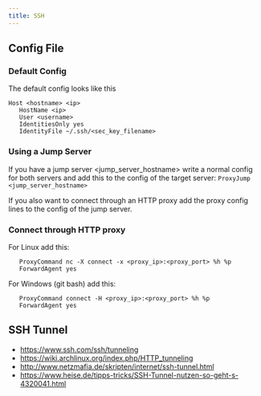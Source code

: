 ```yaml
---
title: SSH
---
```


## Config File

### Default Config
The default config looks like this
```text
Host <hostname> <ip>
   HostName <ip>
   User <username>
   IdentitiesOnly yes
   IdentityFile ~/.ssh/<sec_key_filename>
```

### Using a Jump Server
If you have a jump server <jump_server_hostname> write a normal config for both servers and add this to the config of the target server: `ProxyJump <jump_server_hostname>`

If you also want to connect through an HTTP proxy add the proxy config lines to the config of the jump server.

### Connect through HTTP proxy
For Linux add this:
```text
   ProxyCommand nc -X connect -x <proxy_ip>:<proxy_port> %h %p
   ForwardAgent yes
```

For Windows (git bash) add this:
```text
   ProxyCommand connect -H <proxy_ip>:<proxy_port> %h %p
   ForwardAgent yes
```

## SSH Tunnel
- <https://www.ssh.com/ssh/tunneling>
- <https://wiki.archlinux.org/index.php/HTTP_tunneling>
- <http://www.netzmafia.de/skripten/internet/ssh-tunnel.html>
- <https://www.heise.de/tipps-tricks/SSH-Tunnel-nutzen-so-geht-s-4320041.html>
